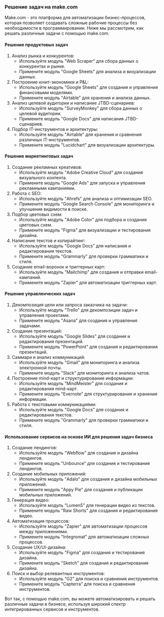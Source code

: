 ### Решение задач на make.com

Make.com - это платформа для автоматизации бизнес-процессов, которая позволяет создавать сложные рабочие процессы без необходимости в программировании. Ниже мы рассмотрим, как решать различные задачи с помощью make.com.

#### Решение продуктовых задач

1. Анализ рынка и конкурентов:
	* Используйте модуль "Web Scraper" для сбора данных о конкурентах и рынке.
	* Примените модуль "Google Sheets" для анализа и визуализации данных.
2. Построение юнит-экономики и P&L:
	* Используйте модуль "Google Sheets" для создания и управления финансовыми моделями.
	* Примените модуль "Airtable" для хранения и анализа данных.
3. Анализ целевой аудитории и написание JTBD-сценариев:
	* Используйте модуль "SurveyMonkey" для сбора данных о целевой аудитории.
	* Примените модуль "Google Docs" для написания JTBD-сценариев.
4. Подбор IT-инструментов и архитектуры:
	* Используйте модуль "Airtable" для хранения и сравнения различных IT-инструментов.
	* Примените модуль "Lucidchart" для визуализации архитектуры.

#### Решение маркетинговых задач

1. Создание рекламных креативов:
	* Используйте модуль "Adobe Creative Cloud" для создания визуального контента.
	* Примените модуль "Google Ads" для запуска и управления рекламными кампаниями.
2. Работа с SEO:
	* Используйте модуль "Ahrefs" для анализа и оптимизации SEO.
	* Примените модуль "Google Search Console" для мониторинга и улучшения видимости в поиске.
3. Подбор цветовых схем:
	* Используйте модуль "Adobe Color" для подбора и создания цветовых схем.
	* Примените модуль "Figma" для визуализации и тестирования дизайна.
4. Написание текстов и копирайтинг:
	* Используйте модуль "Google Docs" для написания и редактирования текстов.
	* Примените модуль "Grammarly" для проверки грамматики и стиля.
5. Создание email-воронок и триггерных карт:
	* Используйте модуль "Mailchimp" для создания и отправки email-кампаний.
	* Примените модуль "Zapier" для автоматизации триггерных карт.

#### Решение управленческих задач

1. Декомпозиция цели или запроса заказчика на задачи:
	* Используйте модуль "Trello" для декомпозиции задач и управления проектами.
	* Примените модуль "Asana" для создания и управления задачами.
2. Создание презентаций:
	* Используйте модуль "Google Slides" для создания и редактирования презентаций.
	* Примените модуль "PowerPoint" для создания и редактирования презентаций.
3. Саммари и анализ коммуникаций:
	* Используйте модуль "Gmail" для мониторинга и анализа электронной почты.
	* Примените модуль "Slack" для мониторинга и анализа чатов.
4. Построение mind-карт и структурирование информации:
	* Используйте модуль "MindMeister" для создания и редактирования mind-карт.
	* Примените модуль "Evernote" для структурирования и хранения информации.
5. Работа с текстовыми коммуникациями:
	* Используйте модуль "Google Docs" для создания и редактирования текстов.
	* Примените модуль "Grammarly" для проверки грамматики и стиля.

#### Использование сервисов на основе ИИ для решения задач бизнеса

1. Создание лендингов:
	* Используйте модуль "Webflow" для создания и дизайна лендингов.
	* Примените модуль "Unbounce" для создания и тестирования лендингов.
2. Создание мобильных приложений:
	* Используйте модуль "Adalo" для создания и дизайна мобильных приложений.
	* Примените модуль "Appy Pie" для создания и публикации мобильных приложений.
3. Генерация видео:
	* Используйте модуль "Lumen5" для генерации видео из текстов.
	* Примените модуль "Raw Shorts" для создания и редактирования видео.
4. Автоматизация процессов:
	* Используйте модуль "Zapier" для автоматизации процессов между приложениями.
	* Примените модуль "Integromat" для автоматизации сложных процессов.
5. Создание UX/UI-дизайна:
	* Используйте модуль "Figma" для создания и тестирования дизайна.
	* Примените модуль "Sketch" для создания и редактирования дизайна.
6. Поиск и выбор релевантных инструментов:
	* Используйте модуль "G2" для поиска и сравнения инструментов.
	* Примените модуль "Capterra" для поиска и сравнения инструментов.

Вот так, с помощью make.com, вы можете автоматизировать и решать различные задачи в бизнесе, используя широкий спектр интегрированных сервисов и инструментов.
